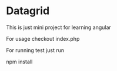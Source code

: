 Datagrid
========

This is just mini project for learning angular

For usage checkout index.php

For running test just run 

npm install
